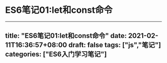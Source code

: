 # ES6笔记01:let和const命令

---
title: "ES6笔记01:let和const命令"
date: 2021-02-11T16:36:57+08:00
draft: false
tags: ["js","笔记"]
categories: ["ES6入门学习笔记"]
---

